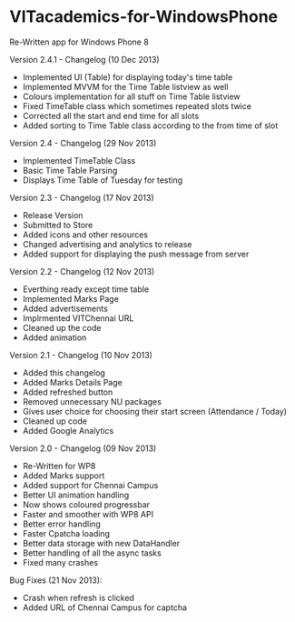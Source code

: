 VITacademics-for-WindowsPhone
=============================

Re-Written app for Windows Phone 8

Version 2.4.1 - Changelog (10 Dec 2013)
- Implemented UI (Table) for displaying today's time table
- Implemented MVVM for the Time Table listview as well
- Colours implementation for all stuff on Time Table listview
- Fixed TimeTable class which sometimes repeated slots twice
- Corrected all the start and end time for all slots
- Added sorting to Time Table class according to the from time of slot

Version 2.4 - Changelog (29 Nov 2013)
- Implemented TimeTable Class
- Basic Time Table Parsing
- Displays Time Table of Tuesday for testing

Version 2.3 - Changelog (17 Nov 2013)
- Release Version
- Submitted to Store
- Added icons and other resources
- Changed advertising and analytics to release
- Added support for displaying the push message from server

Version 2.2 - Changelog (12 Nov 2013)
- Everthing ready except time table
- Implemented Marks Page
- Added advertisements
- Implrmented VITChennai URL
- Cleaned up the code
- Added animation

Version 2.1 - Changelog (10 Nov 2013)
- Added this changelog
- Added Marks Details Page
- Added refreshed button
- Removed unnecessary NU packages
- Gives user choice for choosing their start screen (Attendance / Today)
- Cleaned up code
- Added Google Analytics

Version 2.0 - Changelog (09 Nov 2013)
- Re-Written for WP8
- Added Marks support
- Added support for Chennai Campus
- Better UI animation handling
- Now shows coloured progressbar
- Faster and smoother with WP8 API
- Better error handling
- Faster Cpatcha loading
- Better data storage with new DataHandler
- Better handling of all the async tasks
- Fixed many crashes

Bug Fixes (21 Nov 2013):
- Crash when refresh is clicked
- Added URL of Chennai Campus for captcha